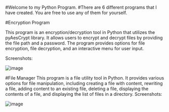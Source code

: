 #Welcome to my Python Program.
#There are 6 different programs that I have created. You are free to use any of them for yourself.


#Encryption Program
    
  This program is an encryption/decryption tool in Python that utilizes the pyAesCrypt library. It allows users to encrypt and decrypt files by providing the
  file path and a password. 
  The program provides options for file encryption, file decryption, and an interactive menu for user input.
  
  Screenshots:
  
  
   ![image](https://github.com/TheDarkKnight69/python-practice/assets/91176991/8cd273e8-1cd3-4f1c-958c-982f9e99fcc8)



#File Manager
  This program is a file utility tool in Python. 
  It provides various options for file manipulation, including creating a file with content, rewriting a file, adding content to an existing file, 
  deleting a file, displaying the contents of a file, and displaying the list of files in a directory.
  Screenshots:
  
  
   ![image](https://github.com/TheDarkKnight69/python-practice/assets/91176991/9c744693-00ea-4b54-9865-0a45fcac68f0)


